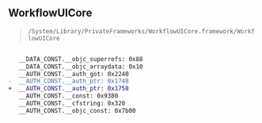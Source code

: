 ## WorkflowUICore

> `/System/Library/PrivateFrameworks/WorkflowUICore.framework/WorkflowUICore`

```diff

   __DATA_CONST.__objc_superrefs: 0x88
   __DATA_CONST.__objc_arraydata: 0x10
   __AUTH_CONST.__auth_got: 0x2240
-  __AUTH_CONST.__auth_ptr: 0x1748
+  __AUTH_CONST.__auth_ptr: 0x1758
   __AUTH_CONST.__const: 0x9380
   __AUTH_CONST.__cfstring: 0x320
   __AUTH_CONST.__objc_const: 0x7b00

```
